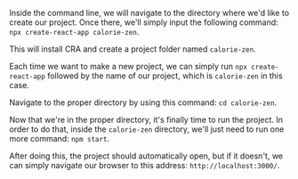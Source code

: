 Inside the command line, we will navigate to the directory where we'd like to create our project. Once there, we'll simply input the following command: `npx create-react-app calorie-zen`. 

This will install CRA and create a project folder named `calorie-zen`. 

Each time we want to make a new project, we can simply run `npx create-react-app` followed by the name of our project, which is `calorie-zen` in this case.

Navigate to the proper directory by using this command: `cd calorie-zen`.

Now that we're in the proper directory, it's finally time to run the project. In order to do that, inside the `calorie-zen` directory, we'll just need to run one more command: `npm start`.

After doing this, the project should automatically open, but if it doesn't, we can simply navigate our browser to this address: `http://localhost:3000/`.
